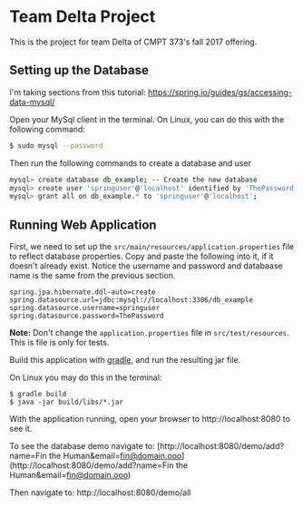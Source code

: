 # Team Delta Project

This is the project for team Delta of CMPT 373's fall 2017 offering.

## Setting up the Database

I'm taking sections from this tutorial: https://spring.io/guides/gs/accessing-data-mysql/

Open your MySql client in the terminal. On Linux, you can do this with the following command:

```sh
$ sudo mysql --password
```

Then run the following commands to create a database and user

```sh
mysql> create database db_example; -- Create the new database
mysql> create user 'springuser'@'localhost' identified by 'ThePassword'; -- Creates the user
mysql> grant all on db_example.* to 'springuser'@'localhost';
```

## Running Web Application

First, we need to set up the `src/main/resources/application.properties` file to reflect database properties. Copy 
and paste the following into it, if it doesn't already exist. Notice the username and password and databaase name is 
the same from the previous section.

```shell
spring.jpa.hibernate.ddl-auto=create
spring.datasource.url=jdbc:mysql://localhost:3306/db_example
spring.datasource.username=springuser
spring.datasource.password=ThePassword
```

**Note:** Don't change the `application.properties` file in `src/test/resources`. This is file is only for tests.

Build this application with [gradle](https://gradle.org/install/), and run the resulting jar file.

On Linux you may do this in the terminal:
```
$ gradle build
$ java -jar build/libs/*.jar
```

With the application running, open your browser to http://localhost:8080 to see it.

To see the database demo navigate to:
[http://localhost:8080/demo/add?name=Fin the Human&email=fin@domain.ooo](http://localhost:8080/demo/add?name=Fin the Human&email=fin@domain.ooo)

Then navigate to:
http://localhost:8080/demo/all